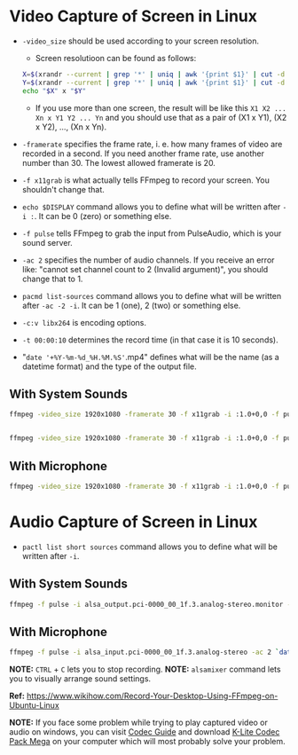 # Video Capture of Screen in Linux

- `-video_size` should be used according to your screen resolution.

  - Screen resolutioon can be found as follows:

  ```BASH
  X=$(xrandr --current | grep '*' | uniq | awk '{print $1}' | cut -d 'x' -f1)
  Y=$(xrandr --current | grep '*' | uniq | awk '{print $1}' | cut -d 'x' -f2)
  echo "$X" x "$Y"
  ```

  - If you use more than one screen, the result will be like this `X1 X2 ... Xn x Y1 Y2 ... Yn` and you should use that as a pair of (X1 x Y1), (X2 x Y2), ..., (Xn x Yn).

- `-framerate` specifies the frame rate, i. e. how many frames of video are recorded in a second. If you need another frame rate, use another number than 30. The lowest allowed framerate is 20.
- `-f x11grab` is what actually tells FFmpeg to record your screen. You shouldn't change that.
- `echo $DISPLAY` command allows you to define what will be written after `-i :`. It can be 0 (zero) or something else.
- `-f pulse` tells FFmpeg to grab the input from PulseAudio, which is your sound server.
- `-ac 2` specifies the number of audio channels. If you receive an error like: "cannot set channel count to 2 (Invalid argument)", you should change that to 1.
- `pacmd list-sources` command allows you to define what will be written after `-ac -2 -i`. It can be 1 (one), 2 (two) or something else.
- `-c:v libx264` is encoding options.
- `-t 00:00:10` determines the record time (in that case it is 10 seconds).
- "`date '+%Y-%m-%d_%H.%M.%S'`.mp4" defines what will be the name (as a datetime format) and the type of the output file.

## With System Sounds

```BASH
ffmpeg -video_size 1920x1080 -framerate 30 -f x11grab -i :1.0+0,0 -f pulse -ac 2 -i 1 -c:v libx264 `date '+%Y.%m.%d-%H.%M.%S'`.mp4


ffmpeg -video_size 1920x1080 -framerate 30 -f x11grab -i :1.0+0,0 -f pulse -ac 2 -i 1 -c:v libx264 -t 00:00:10 `date '+%Y.%m.%d-%H.%M.%S'`.mp4
```

## With Microphone

```BASH
ffmpeg -video_size 1920x1080 -framerate 30 -f x11grab -i :1.0+0,0 -f pulse -ac 2 -i 2 `date '+%Y.%m.%d-%H.%M.%S'`.mp4
```

# Audio Capture of Screen in Linux

- `pactl list short sources` command allows you to define what will be written after `-i`.

## With System Sounds

```BASH
ffmpeg -f pulse -i alsa_output.pci-0000_00_1f.3.analog-stereo.monitor -ac 2 `date '+%Y.%m.%d-%H.%M.%S'`.m4a
```

## With Microphone

```BASH
ffmpeg -f pulse -i alsa_input.pci-0000_00_1f.3.analog-stereo -ac 2 `date '+%Y.%m.%d-%H.%M.%S'`.m4a
```

**NOTE:** `CTRL` + `C` lets you to stop recording.
**NOTE:** `alsamixer` command lets you to visually arrange sound settings.

**Ref:** https://www.wikihow.com/Record-Your-Desktop-Using-FFmpeg-on-Ubuntu-Linux

**NOTE:** If you face some problem while trying to play captured video or audio on windows, you can visit [Codec Guide](https://codecguide.com/) and download [K-Lite Codec Pack Mega](https://codecguide.com/download_k-lite_codec_pack_mega.htm) on your computer which will most probably solve your problem.
